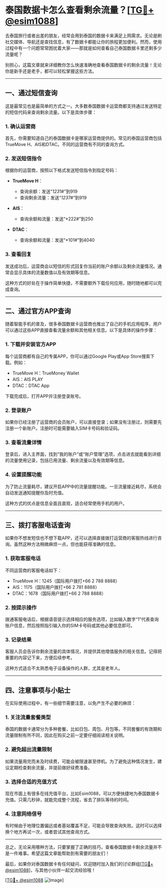 # 泰国数据卡怎么查看剩余流量？[[TG💪+ @esim1088](https://t.me/s/esim1088)]

去泰国旅行或者出差的朋友，经常会用到泰国的数据卡来满足上网需求。无论是刷社交媒体、导航还是查找信息，有了数据卡都能让你的旅程更加便利。然而，使用过程中有一个问题常常困扰着大家——那就是如何查看自己泰国数据卡里还剩多少流量呢？

别担心，这篇文章就来详细教你怎么快速准确地查看泰国数据卡的剩余流量！无论你是新手还是老手，都可以轻松掌握这些方法。

---

## **一、通过短信查询**

这是最常见也是最简单的方式之一。大多数泰国数据卡运营商都支持通过发送特定的短信代码来查询剩余流量。以下是具体步骤：

### **1. 确认运营商**
首先，你需要知道自己的泰国数据卡是哪家运营商提供的。常见的泰国运营商包括TrueMove H、AIS和DTAC。不同的运营商有不同的查询方式。

### **2. 发送短信指令**
根据你的运营商，按照以下格式发送短信指令到指定号码：

- **TrueMove H**：
  - 查询余额：发送“*123*1#”到919
  - 查询剩余流量：发送“*123*7#”到919

- **AIS**：
  - 查询余额和流量：发送“*222#”到250

- **DTAC**：
  - 查询余额和流量：发送“*101#”到4040

### **3. 查看回复**
发送成功后，运营商会以短信的形式回复你当前的账户余额以及剩余流量情况。通常会显示具体的流量数值以及有效期等信息。

这种方式的好处在于操作简单快捷，不需要额外下载任何应用，随时随地都可以完成查询。

---

## **二、通过官方APP查询**

随着智能手机的普及，很多泰国数据卡运营商也推出了自己的手机应用程序，用户可以通过这些APP直接查看流量余额和其他相关信息。以下是具体的操作步骤：

### **1. 下载并安装官方APP**
每个运营商都有自己的专属APP，你可以通过Google Play或App Store搜索下载。例如：

- TrueMove H：TrueMoney Wallet
- AIS：AIS PLAY
- DTAC：DTAC App

下载完成后，打开APP并注册登录账号。

### **2. 登录账户**
如果你已经注册了运营商的会员账户，可以直接登录；如果没有注册过，则需要先注册一个新账户。注册时可能需要输入SIM卡号码和验证码。

### **3. 查看流量详情**
登录后，进入主界面，找到“我的账户”或“账户管理”选项，点击进去就能看到详细的流量使用记录，包括已用流量、剩余流量以及有效期等信息。

### **4. 设置提醒功能**
为了防止流量耗尽，建议开启APP中的流量提醒功能。一旦流量接近耗尽，系统会自动发送通知提醒你及时充值。

这种方式的优点是信息全面且直观，适合经常使用手机的用户。

---

## **三、拨打客服电话查询**

如果你不想发短信也不想下载APP，还可以选择直接拨打运营商的客服热线进行咨询。虽然这种方法稍微麻烦一点，但也能获得准确的信息。

### **1. 获取客服电话**
不同运营商的客服电话如下：

- TrueMove H：1245（国际用户拨打+66 2 788 8888）
- AIS：1175（国际用户拨打+66 2 781 8888）
- DTAC：1678（国际用户拨打+66 2 788 8888）

### **2. 按提示操作**
拨通客服电话后，根据语音提示选择相应的服务选项，比如输入数字“1”代表查询账户信息，然后按照指引输入你的SIM卡号码或其他必要信息即可。

### **3. 记录结果**
客服人员会告诉你剩余流量的具体情况，并提供其他增值服务的相关信息。记得把重要的内容记下来，方便后续参考。

这种方式适合不太熟悉电子设备操作的人群，尤其是老年人。

---

## **四、注意事项与小贴士**

在实际使用过程中，有一些细节需要注意，以免产生不必要的麻烦：

### **1. 关注流量套餐类型**
泰国的数据卡通常分为多种套餐，比如日包、周包、月包等。不同套餐的有效期和流量限制有所不同，因此在购买之前一定要仔细阅读相关说明。

### **2. 避免超出流量限制**
如果流量用完而未及时续费，可能会被限速甚至停机。为了避免这种情况发生，建议定期检查剩余流量，并提前做好续费准备。

### **3. 选择合适的充值方式**
现在市面上有很多在线充值平台，比如Esim1088，可以方便快捷地为泰国数据卡充值。只需几秒钟，就能完成整个流程，省去了排队等待的时间。

### **4. 注意网络信号**
有时候由于地理位置偏远或者基站覆盖不足，可能会导致查询失败。这时可以选择换个地方再试一次，或者尝试其他查询方式。

---

总之，无论采用哪种方法，只要掌握了正确的技巧，查看泰国数据卡剩余流量并不是一件难事。希望这篇文章能帮助到有需要的朋友们！

最后，如果你对泰国数据卡有任何疑问，欢迎随时加入我们的讨论群组[[TG💪+ @esim1088](https://t.me/s/esim1088)]，与其他小伙伴一起交流经验哦！

[[TG💪+ @esim1088](https://t.me/s/esim1088) ![Image](https://i.postimg.cc/4NQfJmqS/Snipaste-2025-05-13-00-14-12.png)]
